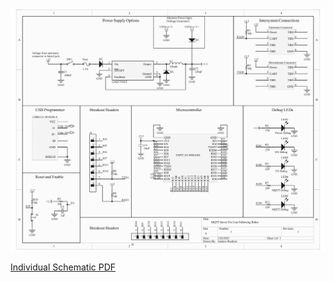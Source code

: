 ![Individual Schematic](Images/Individual_Schematic-1.png)

[Individual Schematic PDF](Images/Individual_Schematic.pdf)

